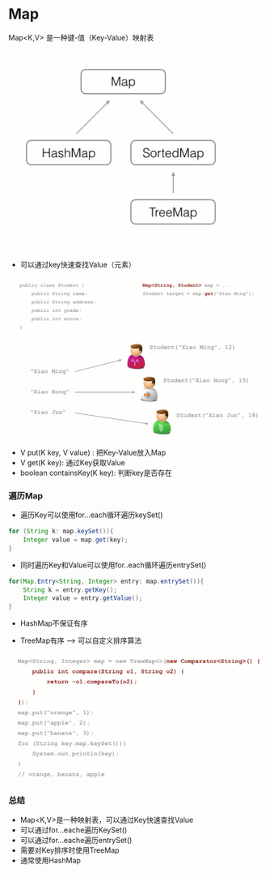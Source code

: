 # Map

Map<K,V> 是一种键-值（Key-Value）映射表

![Image](https://raw.githubusercontent.com/JohnCaiJun/img_storage/master/java/java%E9%9B%86%E5%90%88/Snipaste_2020-05-04_22-28-28.png)


- 可以通过key快速查找Value（元素）


![Image](https://raw.githubusercontent.com/JohnCaiJun/img_storage/master/java/java%E9%9B%86%E5%90%88/Snipaste_2020-05-04_22-21-24.png)
![Image](https://raw.githubusercontent.com/JohnCaiJun/img_storage/master/java/java%E9%9B%86%E5%90%88/Snipaste_2020-05-04_22-21-41.png)


- V put(K key, V value) : 把Key-Value放入Map
- V get(K key): 通过Key获取Value
- boolean containsKey(K key): 判断key是否存在


### 遍历Map

- 遍历Key可以使用for...each循环遍历keySet()

```java
for (String k: map.keySet()){
    Integer value = map.get(key);
}

```

- 同时遍历Key和Value可以使用for..each循环遍历entrySet()

```java
for(Map.Entry<String, Integer> entry: map.entrySet()){
    String k = entry.getKey();
    Integer value = entry.getValue();
}
```

- HashMap不保证有序

- TreeMap有序 --> 可以自定义排序算法

![image](https://raw.githubusercontent.com/JohnCaiJun/img_storage/master/java/java%E9%9B%86%E5%90%88/Snipaste_2020-05-04_22-29-15.png)

### 总结
- Map<K,V>是一种映射表，可以通过Key快速查找Value
- 可以通过for...eache遍历KeySet()
- 可以通过for...eache遍历entrySet()
- 需要对Key排序时使用TreeMap
- 通常使用HashMap